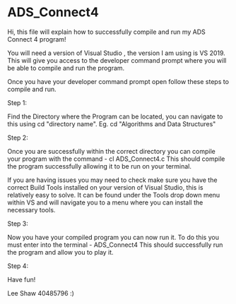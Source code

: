 # ADS_Connect4


Hi, this file will explain how to successfully compile and run my ADS Connect 4 program!


You will need a version of Visual Studio , the version I am using is VS 2019. This will give you access to the developer command prompt
where you will be able to compile and run the program. 

Once you have your developer command prompt open follow these steps to compile and run.

Step 1: 

Find the Directory where the Program can be located, you can navigate to this using cd "directory name". 
Eg.  cd "Algorithms and Data Structures"


Step 2: 

Once you are successfully within the correct directory you can compile your program with the command -  cl ADS_Connect4.c 
This should compile the program successfully allowing it to be run on your terminal.

If you are having issues you may need to check make sure you have the correct Build Tools installed on your version of Visual Studio, this is relatively 
easy to solve. It can be found under the Tools drop down menu within VS and will navigate you to a menu where you can install the necessary tools.


Step 3:

Now you have your compiled program you can now run it. To do this you must enter into the terminal -  ADS_Connect4
This should successfully run the program and allow you to play it.


Step 4:

Have fun! 




Lee Shaw 40485796  :)
